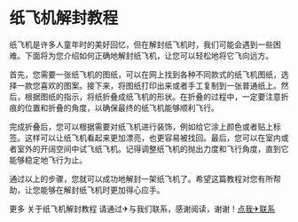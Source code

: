 # 纸飞机解封教程

纸飞机是许多人童年时的美好回忆，但在解封纸飞机时，我们可能会遇到一些困难。下面将为您介绍如何正确地解封纸飞机，让您可以轻松地将它飞向远方。

首先，您需要一张纸飞机的图纸，可以在网上找到各种不同款式的纸飞机图纸，选择一款您喜欢的图案。接下来，将图纸打印出来或者手工复制到一张普通纸上。然后，根据图纸的指示，将纸折叠成纸飞机的形状。在折叠的过程中，一定要注意折痕的位置和折叠的角度，以确保最终的纸飞机能够顺利飞行。

完成折叠后，您可以根据需要对纸飞机进行装饰，例如给它涂上颜色或者贴上标签。这样可以让纸飞机看起来更加漂亮，也更容易被找回。最后，您可以在室内或者室外的开阔空间中试飞纸飞机。记得调整纸飞机的抛出力度和飞行角度，直到它能够稳定地飞行为止。

通过以上的步骤，您就可以成功地解封一架纸飞机了。希望这篇教程对您有所帮助，让您能够在解封纸飞机时更加得心应手。

更多 关于纸飞机解封教程 请通过✈与我们联系，感谢阅读，谢谢！[点我✈联系](https://ww.k02.cc)